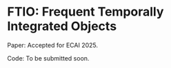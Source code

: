 # FTIO: Frequent Temporally Integrated Objects
Paper: Accepted for ECAI 2025.

Code: To be submitted soon.
